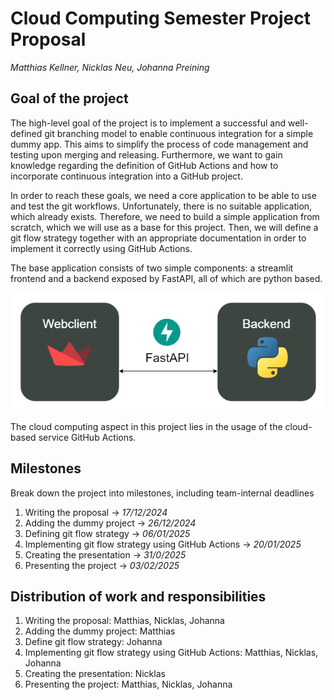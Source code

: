 # Cloud Computing Semester Project Proposal
*Matthias Kellner, Nicklas Neu, Johanna Preining*

## Goal of the project
The high-level goal of the project is to implement a successful and well-defined git branching model to enable continuous integration for a simple dummy app. This aims to simplify the process of code management and testing upon merging and releasing. Furthermore, we want to gain knowledge regarding the definition of GitHub Actions and how to incorporate continuous integration into a GitHub project. 

In order to reach these goals, we need a core application to be able to use and test the git workflows. Unfortunately, there is no suitable application, which already exists. Therefore, we need to build a simple application from scratch, which we will use as a base for this project. Then, we will define a git flow strategy together with an appropriate documentation in order to implement it correctly using GitHub Actions.

The base application consists of two simple components: a streamlit frontend and a backend exposed by FastAPI, all of which are python based.

![Architecture of the base application](assets/architecture.png)

The cloud computing aspect in this project lies in the usage of the cloud-based service GitHub Actions.

## Milestones
Break down the project into milestones, including team-internal deadlines

1. Writing the proposal -> *17/12/2024*
2. Adding the dummy project -> *26/12/2024*
3. Defining git flow strategy -> *06/01/2025*
4. Implementing git flow strategy using GitHub Actions -> *20/01/2025*
3. Creating the presentation -> *31/0/2025*
4. Presenting the project -> *03/02/2025*

## Distribution of work and responsibilities
1. Writing the proposal: Matthias, Nicklas, Johanna
2. Adding the dummy project: Matthias
3. Define git flow strategy: Johanna
4. Implementing git flow strategy using GitHub Actions: Matthias, Nicklas, Johanna
3. Creating the presentation: Nicklas
4. Presenting the project: Matthias, Nicklas, Johanna
